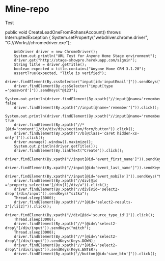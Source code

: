 # Mine-repo
Test

public void CreateLeadOneFromRohansAccount() throws InterruptedException {
		System.setProperty("webdriver.chrome.driver", "C://Works//chromedriver.exe");

		WebDriver driver = new ChromeDriver();
		System.out.println("URL Test for Anyone Home Stage environment");
		driver.get("http://stage-showpro.herokuapp.com/signin");
		String title = driver.getTitle();
		boolean expected = title.contains("Anyone Home CRM 3.1.20");
		assertTrue(expected, "Title is verified");
		driver.findElement(By.cssSelector("input[id='inputEmail']")).sendKeys("rohan.patil@anyonehome.com");
		driver.findElement(By.cssSelector("input[type ='password']")).sendKeys("@123");
		System.out.println(driver.findElement(By.xpath("//input[@name='remember']")).isSelected());// false
		driver.findElement(By.xpath("//input[@name='remember']")).click();
		System.out.println(driver.findElement(By.xpath("//input[@name='remember']")).isSelected());// true
		driver.findElement(By.xpath("//*[@id='content']/div/div/div/section/form/button")).click();
		driver.findElement(By.xpath("//b[@class='caret hidden-xs-only']")).click();
		driver.manage().window().maximize();
		System.out.println(driver.getTitle());
		driver.findElement(By.linkText("Create")).click();
		driver.findElement(By.xpath("//input[@id='event_first_name']")).sendKeys("AutoLeadTest");
		driver.findElement(By.xpath("//input[@id='event_last_name']")).sendKeys("One");
		driver.findElement(By.xpath("//input[@id='event_mobile']")).sendKeys("9495551806");
		driver.findElement(By.xpath("//div[@id ='property_selection']/div[1]/div/a")).click();
		driver.findElement(By.xpath("//div[@id='select2-drop']/div/input")).sendKeys("sitka");
		Thread.sleep(3000);
		driver.findElement(By.xpath("//*[@id='select2-results-2']/li[2]")).click();
		driver.findElement(By.xpath("//div[@id='source_type_id']")).click();
		Thread.sleep(3000);
		driver.findElement(By.xpath("//*[@id=\"select2-drop\"]/div/input")).sendKeys("mitch");
		Thread.sleep(3000);
		driver.findElement(By.xpath("//*[@id=\"select2-drop\"]/div/input")).sendKeys(Keys.DOWN);
		driver.findElement(By.xpath("//*[@id=\"select2-drop\"]/div/input")).sendKeys(Keys.ENTER);
		driver.findElement(By.xpath("//button[@id='save_btn']")).click();
	

